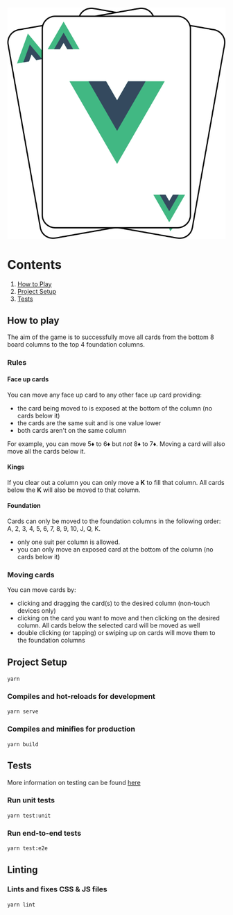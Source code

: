![Solitaire Logo](/src/assets/logo.svg)

# Contents

1. [How to Play](#how-to-play)
1. [Project Setup](#project-setup)
1. [Tests](#tests)

## How to play

The aim of the game is to successfully move all cards from the bottom 8 board columns to the top 4 foundation columns.

### Rules

#### Face up cards

You can move any face up card to any other face up card providing:

- the card being moved to is exposed at the bottom of the column (no cards below it)
- the cards are the same suit and is one value lower
- both cards aren't on the same column

For example, you can move 5♦ to 6♦ but _not_ 8♦ to 7♦.
Moving a card will also move all the cards below it.

#### Kings

If you clear out a column you can only move a **K** to fill that column. All cards below the **K** will also be moved to that column.

#### Foundation

Cards can only be moved to the foundation columns in the following order: A, 2, 3, 4, 5, 6, 7, 8, 9, 10, J, Q, K.

- only one suit per column is allowed.
- you can only move an exposed card at the bottom of the column (no cards below it)

### Moving cards

You can move cards by:

- clicking and dragging the card(s) to the desired column (non-touch devices only)
- clicking on the card you want to move and then clicking on the desired column. All cards below the selected card will be moved as well
- double clicking (or tapping) or swiping up on cards will move them to the foundation columns

## Project Setup

```
yarn
```

### Compiles and hot-reloads for development

```
yarn serve
```

### Compiles and minifies for production

```
yarn build
```

## Tests

More information on testing can be found [here](/tests)

### Run unit tests

```
yarn test:unit
```

### Run end-to-end tests

```
yarn test:e2e
```

## Linting

### Lints and fixes CSS & JS files

```
yarn lint
```
